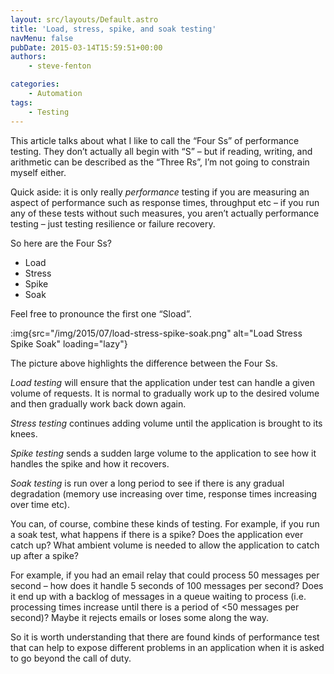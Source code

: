 ```yaml
---
layout: src/layouts/Default.astro
title: 'Load, stress, spike, and soak testing'
navMenu: false
pubDate: 2015-03-14T15:59:51+00:00
authors:
    - steve-fenton

categories:
    - Automation
tags:
    - Testing
---
```


This article talks about what I like to call the “Four Ss” of performance testing. They don’t actually all begin with “S” – but if reading, writing, and arithmetic can be described as the “Three Rs”, I’m not going to constrain myself either.

Quick aside: it is only really *performance* testing if you are measuring an aspect of performance such as response times, throughput etc – if you run any of these tests without such measures, you aren’t actually performance testing – just testing resilience or failure recovery.

So here are the Four Ss?

- Load
- Stress
- Spike
- Soak

Feel free to pronounce the first one “Sload”.

:img{src="/img/2015/07/load-stress-spike-soak.png" alt="Load Stress Spike Soak" loading="lazy"}

The picture above highlights the difference between the Four Ss.

*Load testing* will ensure that the application under test can handle a given volume of requests. It is normal to gradually work up to the desired volume and then gradually work back down again.

*Stress testing* continues adding volume until the application is brought to its knees.

*Spike testing* sends a sudden large volume to the application to see how it handles the spike and how it recovers.

*Soak testing* is run over a long period to see if there is any gradual degradation (memory use increasing over time, response times increasing over time etc).

You can, of course, combine these kinds of testing. For example, if you run a soak test, what happens if there is a spike? Does the application ever catch up? What ambient volume is needed to allow the application to catch up after a spike?

For example, if you had an email relay that could process 50 messages per second – how does it handle 5 seconds of 100 messages per second? Does it end up with a backlog of messages in a queue waiting to process (i.e. processing times increase until there is a period of <50 messages per second)? Maybe it rejects emails or loses some along the way.

So it is worth understanding that there are found kinds of performance test that can help to expose different problems in an application when it is asked to go beyond the call of duty.